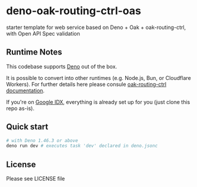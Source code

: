# deno-oak-routing-ctrl-oas

starter template for web service based on Deno + Oak + oak-routing-ctrl, with Open API Spec validation

## Runtime Notes

This codebase supports
[Deno](https://docs.deno.com/runtime/fundamentals/installation/) out of the box.

It is possible to convert into other runtimes (e.g. Node.js, Bun, or Cloudflare
Workers). For further details here please consule
[oak-routing-ctrl documentation](https://github.com/Thesephi/oak-routing-ctrl?tab=readme-ov-file#other-runtimes).

If you're on [Google IDX](https://idx.dev/), everything is already set up for you (just clone this repo as-is).

## Quick start

```bash
# with Deno 1.46.3 or above
deno run dev # executes task 'dev' declared in deno.jsonc
```

## License

Please see LICENSE file
